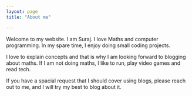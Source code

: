 ```yaml
---
layout: page
title: "About me"

---
```

Welcome to my website. I am Suraj. I love Maths and computer programming. In my spare time, I enjoy doing small coding projects.

I love to explain concepts and that is why I am looking forward to blogging about maths. If I am not doing maths, I like to run, play video games and read tech. 

If you have a spacial request that I should cover using blogs, please reach out to me, and I will try my best to blog about it.
